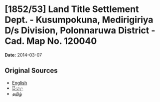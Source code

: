 # [1852/53] Land Title Settlement Dept. - Kusumpokuna, Medirigiriya D/s Division, Polonnaruwa District - Cad. Map No. 120040

**Date:** 2014-03-07

## Original Sources

- [English](https://documents.gov.lk/view/extra-gazettes/2014/3/1852-53_E.pdf)
- [සිංහල](https://documents.gov.lk/view/extra-gazettes/2014/3/1852-53_S.pdf)
- [தமிழ்](https://documents.gov.lk/view/extra-gazettes/2014/3/1852-53_T.pdf)
